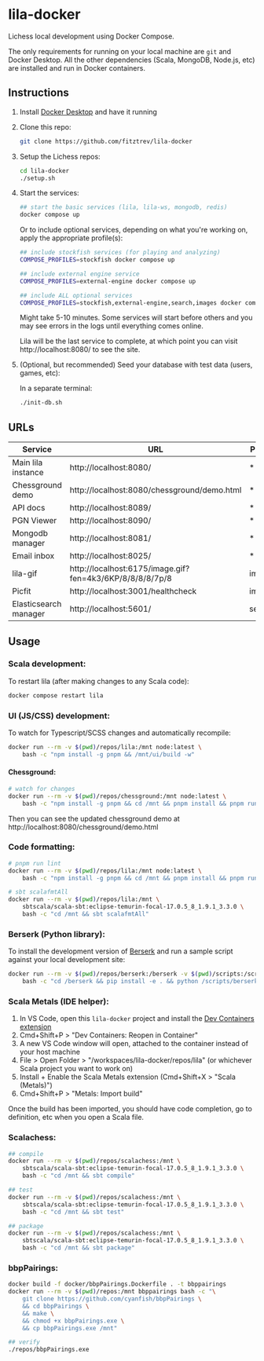 # lila-docker

Lichess local development using Docker Compose.

The only requirements for running on your local machine are `git` and Docker Desktop. All the other dependencies (Scala, MongoDB, Node.js, etc) are installed and run in Docker containers.

## Instructions

1. Install [Docker Desktop](https://www.docker.com/products/docker-desktop/) and have it running

1. Clone this repo:

    ```bash
    git clone https://github.com/fitztrev/lila-docker
    ```

1. Setup the Lichess repos:

    ```bash
    cd lila-docker
    ./setup.sh
    ```

1. Start the services:

    ```bash
    ## start the basic services (lila, lila-ws, mongodb, redis)
    docker compose up
    ```

    Or to include optional services, depending on what you're working on, apply the appropriate profile(s):

    ```bash
    ## include stockfish services (for playing and analyzing)
    COMPOSE_PROFILES=stockfish docker compose up

    ## include external engine service
    COMPOSE_PROFILES=external-engine docker compose up

    ## include ALL optional services
    COMPOSE_PROFILES=stockfish,external-engine,search,images docker compose up
    ```

    Might take 5-10 minutes. Some services will start before others and you may see errors in the logs until everything comes online.

    Lila will be the last service to complete, at which point you can visit http://localhost:8080/ to see the site.

1. (Optional, but recommended) Seed your database with test data (users, games, etc):

    In a separate terminal:

    ```bash
    ./init-db.sh
    ```

## URLs

| Service               | URL                                                      | Profile |
| --------------------- | -------------------------------------------------------- | ------- |
| Main lila instance    | http://localhost:8080/                                   | \*      |
| Chessground demo      | http://localhost:8080/chessground/demo.html              | \*      |
| API docs              | http://localhost:8089/                                   | \*      |
| PGN Viewer            | http://localhost:8090/                                   | \*      |
| Mongodb manager       | http://localhost:8081/                                   | \*      |
| Email inbox           | http://localhost:8025/                                   | \*      |
| lila-gif              | http://localhost:6175/image.gif?fen=4k3/6KP/8/8/8/8/7p/8 | images  |
| Picfit                | http://localhost:3001/healthcheck                        | images  |
| Elasticsearch manager | http://localhost:5601/                                   | search  |

## Usage

### Scala development:

To restart lila (after making changes to any Scala code):

```bash
docker compose restart lila
```

### UI (JS/CSS) development:

To watch for Typescript/SCSS changes and automatically recompile:

```bash
docker run --rm -v $(pwd)/repos/lila:/mnt node:latest \
    bash -c "npm install -g pnpm && /mnt/ui/build -w"
```

#### Chessground:

```bash
# watch for changes
docker run --rm -v $(pwd)/repos/chessground:/mnt node:latest \
    bash -c "npm install -g pnpm && cd /mnt && pnpm install && pnpm run compile --watch"
```

Then you can see the updated chessground demo at http://localhost:8080/chessground/demo.html

### Code formatting:

```bash
# pnpm run lint
docker run --rm -v $(pwd)/repos/lila:/mnt node:latest \
    bash -c "npm install -g pnpm && cd /mnt && pnpm install && pnpm run lint"

# sbt scalafmtAll
docker run --rm -v $(pwd)/repos/lila:/mnt \
    sbtscala/scala-sbt:eclipse-temurin-focal-17.0.5_8_1.9.1_3.3.0 \
    bash -c "cd /mnt && sbt scalafmtAll"
```

### Berserk (Python library):

To install the development version of [Berserk](https://github.com/lichess-org/berserk) and run a sample script against your local development site:

```bash
docker run --rm -v $(pwd)/repos/berserk:/berserk -v $(pwd)/scripts:/scripts python:latest \
    bash -c "cd /berserk && pip install -e . && python /scripts/berserk-example.py"
```

### Scala Metals (IDE helper):

1. In VS Code, open this `lila-docker` project and install the [Dev Containers extension](https://marketplace.visualstudio.com/items?itemName=ms-vscode-remote.remote-containers)
3. Cmd+Shift+P > "Dev Containers: Reopen in Container"
4. A new VS Code window will open, attached to the container instead of your host machine
5. File > Open Folder > "/workspaces/lila-docker/repos/lila" (or whichever Scala project you want to work on)
6. Install + Enable the Scala Metals extension (Cmd+Shift+X > "Scala (Metals)")
7. Cmd+Shift+P > "Metals: Import build"

Once the build has been imported, you should have code completion, go to definition, etc when you open a Scala file.

### Scalachess:

```bash
## compile
docker run --rm -v $(pwd)/repos/scalachess:/mnt \
    sbtscala/scala-sbt:eclipse-temurin-focal-17.0.5_8_1.9.1_3.3.0 \
    bash -c "cd /mnt && sbt compile"

## test
docker run --rm -v $(pwd)/repos/scalachess:/mnt \
    sbtscala/scala-sbt:eclipse-temurin-focal-17.0.5_8_1.9.1_3.3.0 \
    bash -c "cd /mnt && sbt test"

## package
docker run --rm -v $(pwd)/repos/scalachess:/mnt \
    sbtscala/scala-sbt:eclipse-temurin-focal-17.0.5_8_1.9.1_3.3.0 \
    bash -c "cd /mnt && sbt package"
```

### bbpPairings:

```bash
docker build -f docker/bbpPairings.Dockerfile . -t bbppairings
docker run --rm -v $(pwd)/repos:/mnt bbppairings bash -c "\
    git clone https://github.com/cyanfish/bbpPairings \
    && cd bbpPairings \
    && make \
    && chmod +x bbpPairings.exe \
    && cp bbpPairings.exe /mnt"

## verify
./repos/bbpPairings.exe
```
